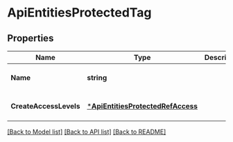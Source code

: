 # ApiEntitiesProtectedTag

## Properties
Name | Type | Description | Notes
------------ | ------------- | ------------- | -------------
**Name** | **string** |  | [optional] [default to null]
**CreateAccessLevels** | [***ApiEntitiesProtectedRefAccess**](API_Entities_ProtectedRefAccess.md) |  | [optional] [default to null]

[[Back to Model list]](../README.md#documentation-for-models) [[Back to API list]](../README.md#documentation-for-api-endpoints) [[Back to README]](../README.md)



